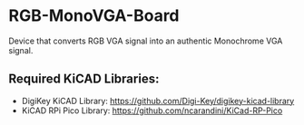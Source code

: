 # RGB-MonoVGA-Board
Device that converts RGB VGA signal into an authentic Monochrome VGA signal.

## Required KiCAD Libraries: 
* DigiKey KiCAD Library: https://github.com/Digi-Key/digikey-kicad-library
* KiCAD RPi Pico Library: https://github.com/ncarandini/KiCad-RP-Pico
